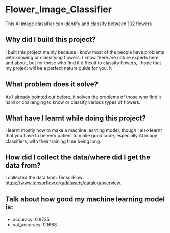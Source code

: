 # Flower_Image_Classifier
This AI image classifier can identify and classify between 102 flowers

## Why did I build this project? 
I built this project mainly because I know most of the people have problems with knowing or classifying flowers. I know there are nature experts here and about, but for those who find it difficult to classify flowers, I hope that my project will be a perfect nature guide for you. h

## What problem does it solve? 
As I already pointed out before, it solves the problems of those who find it hard or challenging to know or classify various types of flowers.

## What have I learnt while doing this project? 
I learnt mostly how to make a machine learning model, though I also learnt that you have to be very patient to make good code, especially AI image classifiers, with their training time being long.

## How did I collect the data/where did I get the data from?
I collected the data from TensorFlow: https://www.tensorflow.org/datasets/catalog/overview. 

## Talk about how good my machine learning model is: 
- accuracy: 0.8735 
- val_accuracy: 0.1688
